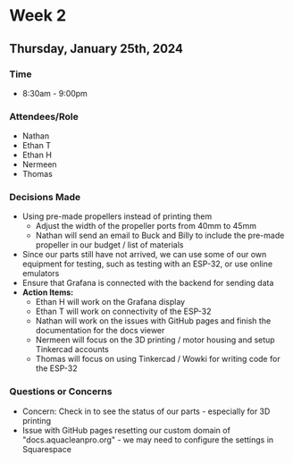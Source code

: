 # Week 2
## Thursday, January 25th, 2024
### Time
- 8:30am - 9:00pm
### Attendees/Role
- Nathan
- Ethan T
- Ethan H
- Nermeen
- Thomas
### Decisions Made
- Using pre-made propellers instead of printing them
    - Adjust the width of the propeller ports from 40mm to 45mm
    - Nathan will send an email to Buck and Billy to include the pre-made propeller in our budget / list of materials
- Since our parts still have not arrived, we can use some of our own equipment for testing, such as testing with an ESP-32, or use online emulators
- Ensure that Grafana is connected with the backend for sending data
- **Action Items:**
    - Ethan H will work on the Grafana display
    - Ethan T will work on connectivity of the ESP-32
    - Nathan will work on the issues with GitHub pages and finish the documentation for the docs viewer
    - Nermeen will focus on the 3D printing / motor housing and setup Tinkercad accounts
    - Thomas will focus on using Tinkercad / Wowki for writing code for the ESP-32
### Questions or Concerns
- Concern: Check in to see the status of our parts - especially for 3D printing
- Issue with GitHub pages resetting our custom domain of "docs.aquacleanpro.org" - we may need to configure the settings in Squarespace